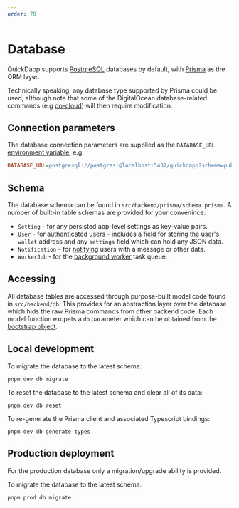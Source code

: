```yaml
---
order: 70
---
```


# Database

QuickDapp supports [PostgreSQL](https://www.postgresql.org/) databases by default, with [Prisma](https://www.prisma.io/) as the ORM layer. 

Technically speaking, any database type supported by Prisma could be used, although note that some of the DigitalOcean database-related commands (e.g [do-cloud](../command-line/do-cloud.md)) will then require modification.

## Connection parameters

The database connection parameters are supplied as the `DATABASE_URL` [environment variable](../environment-variables.md), e.g:

```ini
DATABASE_URL=postgresql://postgres:@localhost:5432/quickdapp?schema=public
```

## Schema

The database schema can be found in `src/backend/prisma/schema.prisma`. A number of built-in table schemas are provided for your convenince:

* `Setting` - for any persisted app-level settings as key-value pairs.
* `User` - for authenticated users - includes a field for storing the user's `wallet` address and any `settings` field which can hold any JSON data.
* `Notification` - for [notifying](../users/notifications.md) users with a message or other data.
* `WorkerJob` - for the [background worker](../worker/index.md) task queue.

## Accessing

All database tables are accessed through purpose-built model code found in `src/backend/db`. This provides for an abstraction layer over the database which hids the raw Prisma commands from other backend code. Each model function excpets a `db` parameter which can be obtained from the [bootstrap object](./bootstrapped.md).

## Local development

To migrate the database to the latest schema:

```shell
pnpm dev db migrate
```

To reset the database to the latest schema and clear all of its data:

```shell
pnpm dev db reset
```

To re-generate the Prisma client and associated Typescript bindings:

```shell
pnpm dev db generate-types
```

## Production deployment

For the production database only a migration/upgrade ability is provided. 

To migrate the database to the latest schema:

```shell
pnpm prod db migrate
```






